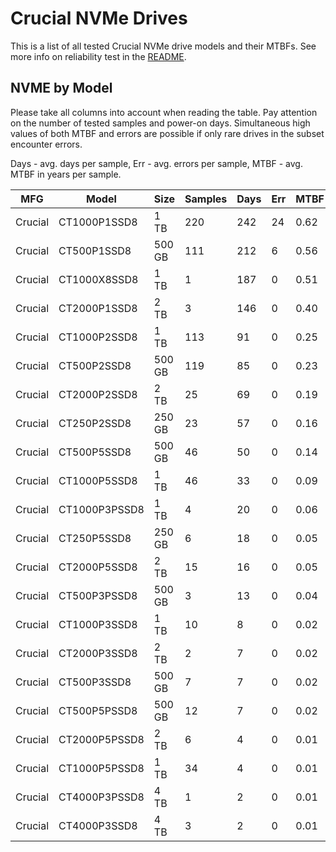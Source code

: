 Crucial NVMe Drives
===================

This is a list of all tested Crucial NVMe drive models and their MTBFs. See more
info on reliability test in the [README](https://github.com/linuxhw/SMART).

NVME by Model
------------

Please take all columns into account when reading the table. Pay attention on the
number of tested samples and power-on days. Simultaneous high values of both MTBF
and errors are possible if only rare drives in the subset encounter errors.

Days - avg. days per sample,
Err  - avg. errors per sample,
MTBF - avg. MTBF in years per sample.

| MFG       | Model              | Size   | Samples | Days  | Err   | MTBF |
|-----------|--------------------|--------|---------|-------|-------|------|
| Crucial   | CT1000P1SSD8       | 1 TB   | 220     | 242   | 24    | 0.62   |
| Crucial   | CT500P1SSD8        | 500 GB | 111     | 212   | 6     | 0.56   |
| Crucial   | CT1000X8SSD8       | 1 TB   | 1       | 187   | 0     | 0.51   |
| Crucial   | CT2000P1SSD8       | 2 TB   | 3       | 146   | 0     | 0.40   |
| Crucial   | CT1000P2SSD8       | 1 TB   | 113     | 91    | 0     | 0.25   |
| Crucial   | CT500P2SSD8        | 500 GB | 119     | 85    | 0     | 0.23   |
| Crucial   | CT2000P2SSD8       | 2 TB   | 25      | 69    | 0     | 0.19   |
| Crucial   | CT250P2SSD8        | 250 GB | 23      | 57    | 0     | 0.16   |
| Crucial   | CT500P5SSD8        | 500 GB | 46      | 50    | 0     | 0.14   |
| Crucial   | CT1000P5SSD8       | 1 TB   | 46      | 33    | 0     | 0.09   |
| Crucial   | CT1000P3PSSD8      | 1 TB   | 4       | 20    | 0     | 0.06   |
| Crucial   | CT250P5SSD8        | 250 GB | 6       | 18    | 0     | 0.05   |
| Crucial   | CT2000P5SSD8       | 2 TB   | 15      | 16    | 0     | 0.05   |
| Crucial   | CT500P3PSSD8       | 500 GB | 3       | 13    | 0     | 0.04   |
| Crucial   | CT1000P3SSD8       | 1 TB   | 10      | 8     | 0     | 0.02   |
| Crucial   | CT2000P3SSD8       | 2 TB   | 2       | 7     | 0     | 0.02   |
| Crucial   | CT500P3SSD8        | 500 GB | 7       | 7     | 0     | 0.02   |
| Crucial   | CT500P5PSSD8       | 500 GB | 12      | 7     | 0     | 0.02   |
| Crucial   | CT2000P5PSSD8      | 2 TB   | 6       | 4     | 0     | 0.01   |
| Crucial   | CT1000P5PSSD8      | 1 TB   | 34      | 4     | 0     | 0.01   |
| Crucial   | CT4000P3PSSD8      | 4 TB   | 1       | 2     | 0     | 0.01   |
| Crucial   | CT4000P3SSD8       | 4 TB   | 3       | 2     | 0     | 0.01   |
